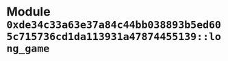 
<a id="0xde34c33a63e37a84c44bb038893b5ed605c715736cd1da113931a47874455139_long_game"></a>

# Module `0xde34c33a63e37a84c44bb038893b5ed605c715736cd1da113931a47874455139::long_game`





<pre><code></code></pre>

